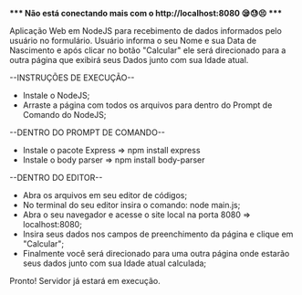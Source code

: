 <strong>*** Não está conectando mais com o http://localhost:8080 😪😓😣 ***</strong>

Aplicação Web em NodeJS para recebimento de dados informados pelo usuário no formulário.
Usuário informa o seu Nome e sua Data de Nascimento e após clicar no botão "Calcular" ele será direcionado para a outra página que exibirá seus Dados junto com sua Idade atual.

--INSTRUÇÕES DE EXECUÇÃO--
- Instale o NodeJS;
- Arraste a página com todos os arquivos para dentro do Prompt de Comando do NodeJS;

--DENTRO DO PROMPT DE COMANDO--
- Instale o pacote Express => npm install express
- Instale o body parser => npm install body-parser

--DENTRO DO EDITOR--
- Abra os arquivos em seu editor de códigos;
- No terminal do seu editor insira o comando: node main.js;
- Abra o seu navegador e acesse o site local na porta 8080 => localhost:8080;
- Insira seus dados nos campos de preenchimento da página e clique em "Calcular";
- Finalmente você será direcionado para uma outra página onde estarão seus dados junto com sua Idade atual calculada;

Pronto! Servidor já estará em execução.
